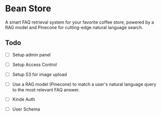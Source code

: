 # Bean Store

A smart FAQ retrieval system for your favorite coffee store, powered by a RAG model and Pinecone for cutting-edge natural language search. 

## Todo

- [ ] Setup admin panel

- [ ] Setup Access Control

- [ ] Setup S3 for image upload

- [ ] Use a RAG model (Pinecone)  to match a user's natural language query to the most relevant FAQ answer.

- [ ] Kinde Auth

- [ ] User Schema

